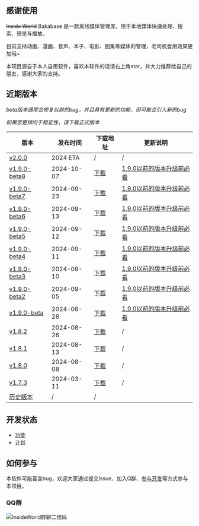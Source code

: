 ## 感谢使用

~~Inside World~~ Bakabase 是一款离线媒体管理库，用于本地媒体快速处理、搜索、预览与播放。

目前支持动画、漫画、音声、本子、电影、图集等媒体的管理，老司机食用效果更加哦~

本项目源自于本人自用软件，喜欢本软件的话请右上角star，并大力推荐给自己的朋友，感谢大家的支持。


## 近期版本

*beta版本通常会修复以前的bug，并且具有更新的功能，但可能会引入新的bug*

*如果您更倾向于稳定性，请下载正式版本*

| 版本 | 发布时间 | 下载地址 | 更新说明 |
| ------------- | ------------- | ------------- | ------------- |
| [v2.0.0](https://github.com/anobaka/InsideWorld/milestone/51) | 2024 ETA | / | / |
| [v1.9.0-beta8](./CHANGELOG.md) | 2024-10-07 | [下载](https://cdn-public.anobaka.com/app/bakabase/inside-world-dev-test/1.9.0-beta8/installer/Bakabase.zip) | [1.9.0以前的版本升级前必看](/guide/v190/v1.9.0) |
| [v1.9.0-beta7](./CHANGELOG.md) | 2024-09-23 | [下载](https://cdn-public.anobaka.com/app/bakabase/inside-world-dev-test/1.9.0-beta7/installer/Bakabase.zip) | [1.9.0以前的版本升级前必看](/guide/v190/v1.9.0) |
| [v1.9.0-beta6](./CHANGELOG.md) | 2024-09-13 | [下载](https://cdn-public.anobaka.com/app/bakabase/inside-world-dev-test/1.9.0-beta6/installer/Bakabase.zip) | [1.9.0以前的版本升级前必看](/guide/v190/v1.9.0) |
| [v1.9.0-beta5](./CHANGELOG.md) | 2024-09-12 | [下载](https://cdn-public.anobaka.com/app/bakabase/inside-world-dev-test/1.9.0-beta5/installer/Bakabase.zip) | [1.9.0以前的版本升级前必看](/guide/v190/v1.9.0) |
| [v1.9.0-beta4](./CHANGELOG.md) | 2024-09-11 | [下载](https://cdn-public.anobaka.com/app/bakabase/inside-world-dev-test/1.9.0-beta4/installer/Bakabase.zip) | [1.9.0以前的版本升级前必看](/guide/v190/v1.9.0) |
| [v1.9.0-beta3](./CHANGELOG.md) | 2024-09-10 | [下载](https://cdn-public.anobaka.com/app/bakabase/inside-world-dev-test/1.9.0-beta3/installer/Bakabase.zip) | [1.9.0以前的版本升级前必看](/guide/v190/v1.9.0) |
| [v1.9.0-beta2](./CHANGELOG.md) | 2024-09-05 | [下载](https://cdn-public.anobaka.com/app/bakabase/inside-world-dev-test/1.9.0-beta2/installer/Bakabase.zip) | [1.9.0以前的版本升级前必看](/guide/v190/v1.9.0) |
| [v1.9.0-beta](./CHANGELOG.md) | 2024-08-28 | [下载](https://cdn-public.anobaka.com/app/bakabase/inside-world-dev-test/1.9.0-beta/installer/Bakabase.zip) | [1.9.0以前的版本升级前必看](/guide/v190/v1.9.0) |
| [v1.8.2](./CHANGELOG.md) | 2024-08-26 | [下载](https://cdn-public.anobaka.com/app/bakabase/inside-world/1.8.2/installer/Bakabase.InsideWorld.zip) | / |
| [v1.8.1](./CHANGELOG.md) | 2024-08-13 | [下载](https://cdn-public.anobaka.com/app/bakabase/inside-world/1.8.1/installer/Bakabase.InsideWorld.zip) | / |
| [v1.8.0](./CHANGELOG.md) | 2024-08-08 | [下载](https://cdn-public.anobaka.com/app/bakabase/inside-world/1.8.0/installer/Bakabase.InsideWorld.zip) | / |
| [v1.7.3](./CHANGELOG.md) | 2024-03-11 | [下载](https://cdn-public.anobaka.com/app/bakabase/inside-world/1.7.3/installer/Bakabase.InsideWorld.zip) | / |
| [历史版本](https://github.com/anobaka/InsideWorld/releases) | / | / |

## 开发状态

+ [功能](https://github.com/Bakabase/InsideWorld/milestones)
+ [计划](https://github.com/users/anobaka/projects/3)

## 如何参与

本软件可能富含bug，欢迎大家通过提交Issue、加入Q群、[参与开发](/dev)等方式参与本项目。

### QQ群

![InsideWorld群聊二维码](https://user-images.githubusercontent.com/2888789/146117768-7d92af78-37ca-426e-a820-97b896b591eb.png)
